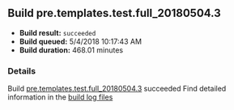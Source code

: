 ## Build pre.templates.test.full_20180504.3
- **Build result:** `succeeded`
- **Build queued:** 5/4/2018 10:17:43 AM
- **Build duration:** 468.01 minutes
### Details
Build [pre.templates.test.full_20180504.3](https://winappstudio.visualstudio.com/web/build.aspx?pcguid=a4ef43be-68ce-4195-a619-079b4d9834c2&builduri=vstfs%3a%2f%2f%2fBuild%2fBuild%2f25636) succeeded
Find detailed information in the [build log files](https://uwpctdiags.blob.core.windows.net/buildlogs/pre.templates.test.full_20180504.3_logs.zip)
